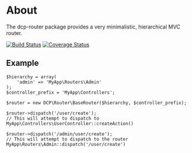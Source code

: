 About
=====
The dcp-router package provides a very minimalistic, hierarchical MVC router.

[![Build Status](https://travis-ci.org/estelsmith/dcp-router.png?branch=master)](https://travis-ci.org/estelsmith/dcp-router)
[![Coverage Status](https://coveralls.io/repos/estelsmith/dcp-router/badge.png)](https://coveralls.io/r/estelsmith/dcp-router)

Example
-------
	$hierarchy = array(
		'admin' => 'MyApp\Routers\Admin'
	);
	$controller_prefix = 'MyApp\Controllers';

	$router = new DCP\Router\BaseRouter($hierarchy, $controller_prefix);

	$router->dispatch('/user/create');
	// This will attempt to dispatch to MyApp\Controllers\UserController::createAction()

	$router->dispatch('/admin/user/create');
	// This will attempt to dispatch to the router MyApp\Routers\Admin::dispatch('/user/create')